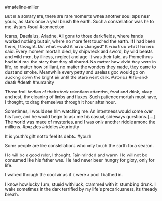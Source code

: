 #madeline-miller

But in a solitary life, there are rare moments when another soul dips near yours, as stars once a year brush the earth. Such a constellation was he to me.
#stars #soul #connection 

Icarus, Daedalus, Ariadne. All gone to those dark fields, where hands worked nothing but air, where no more feet touched the earth. If I had been there, I thought. But what would it have changed? It was true what Hermes said. Every moment mortals died, by shipwreck and sword, by wild beasts and wild men, by illness, neglect and age. It was their fate, as Prometheus had told me, the story that they all shared. No matter how vivid they were in life, no matter how brilliant, no matter the wonders they made, they came to dust and smoke. Meanwhile every petty and useless god would go on sucking down the bright air until the stars went dark.
#stories #life-and-death #death #humanity 

Those frail bodies of theirs took relentless attention, food and drink, sleep and rest, the cleaning of limbs and fluxes. Such patience mortals must have, I thought, to drag themselves through it hour after hour.

Sometimes, I would see him watching me. An intentness would come over his face, and he would begin to ask me his casual, sideways questions. [...] The world was made of mysteries, and I was only another riddle among the millions.
#puzzles #riddles #curiosity 

It is youth's gift not to feel its debts.
#youth 

Some people are like constellations who only touch the earth for a season. 

He will be a good ruler, I thought. Fair-minded and warm. He will not be consumed like his father was. He had never been hungry for glory, only for life.

I walked through the cool air as if it were a pool I bathed in. 

I know how lucky I am, stupid with luck, crammed with it, stumbling drunk. I wake sometimes in the dark terrified by my life's precariousness, its thready breath. 